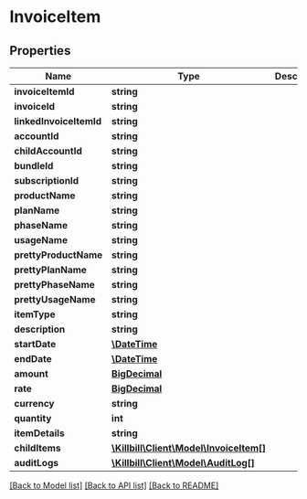 # InvoiceItem

## Properties
Name | Type | Description | Notes
------------ | ------------- | ------------- | -------------
**invoiceItemId** | **string** |  | 
**invoiceId** | **string** |  | [optional] 
**linkedInvoiceItemId** | **string** |  | [optional] 
**accountId** | **string** |  | 
**childAccountId** | **string** |  | [optional] 
**bundleId** | **string** |  | [optional] 
**subscriptionId** | **string** |  | [optional] 
**productName** | **string** |  | [optional] 
**planName** | **string** |  | [optional] 
**phaseName** | **string** |  | [optional] 
**usageName** | **string** |  | [optional] 
**prettyProductName** | **string** |  | [optional] 
**prettyPlanName** | **string** |  | [optional] 
**prettyPhaseName** | **string** |  | [optional] 
**prettyUsageName** | **string** |  | [optional] 
**itemType** | **string** |  | [optional] 
**description** | **string** |  | [optional] 
**startDate** | [**\DateTime**](\DateTime.md) |  | [optional] 
**endDate** | [**\DateTime**](\DateTime.md) |  | [optional] 
**amount** | [**BigDecimal**](BigDecimal.md) |  | [optional] 
**rate** | [**BigDecimal**](BigDecimal.md) |  | [optional] 
**currency** | **string** |  | [optional] 
**quantity** | **int** |  | [optional] 
**itemDetails** | **string** |  | [optional] 
**childItems** | [**\Killbill\Client\Model\InvoiceItem[]**](InvoiceItem.md) |  | [optional] 
**auditLogs** | [**\Killbill\Client\Model\AuditLog[]**](AuditLog.md) |  | [optional] 

[[Back to Model list]](../README.md#documentation-for-models) [[Back to API list]](../README.md#documentation-for-api-endpoints) [[Back to README]](../README.md)

